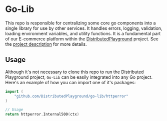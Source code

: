 # Go-Lib
This repo is responsible for centralizing some core go components into a single library for use by other services. It handles errors, logging, validation, loading environment variables, and utility functions.
It is a fundamental part of our E-commerce platform within the [DistributedPlayground](https://github.com/DistributedPlayground) project. See the [project description](https://github.com/DistributedPlayground/project-description) for more details.

## Usage
Although it's not necessary to clone this repo to run the Distributed Playground project, `Go-Lib` can be easily integrated into any Go project. Here's an example of how you can import one of it's packages:

```go
import (
    "github.com/DistributedPlayground/go-lib/httperror"
)

// Usage
return httperror.Internal500(ctx)
```